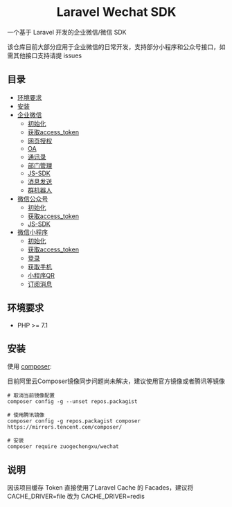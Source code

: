 <h1 align="center">Laravel Wechat SDK</h1>

一个基于 Laravel 开发的企业微信/微信 SDK

该仓库目前大部分应用于企业微信的日常开发，支持部分小程序和公众号接口，如需其他接口支持请提 issues

## 目录
- [环境要求](#环境要求)
- [安装](#安装)
- [企业微信](docs/work/01-initialize.md)
    - [初始化](docs/work/01-initialize.md)
    - [获取access_token](docs/work/02-access-token.md)
    - [网页授权](docs/work/03-oauth.md)
    - [OA](docs/work/08-oa.md)
    - [通讯录](docs/work/04-contacts.md)
    - [部门管理](docs/work/09-department.md)
    - [JS-SDK](docs/work/05-jssdk.md)
    - [消息发送](docs/work/06-message.md)
    - [群机器人](docs/work/07-group-robot.md)
- [微信公众号](docs/offiaaccount/01-initialize.md)
    - [初始化](docs/offiaaccount/01-initialize.md)
    - [获取access_token](docs/offiaaccount/02-access-token.md)
    - [JS-SDK](docs/offiaaccount/03-jssdk.md)
- [微信小程序](docs/miniprogram/01-initialize.md)
    - [初始化](docs/miniprogram/01-initialize.md)
    - [获取access_token](docs/miniprogram/02-access-token.md)
    - [登录](docs/miniprogram/03-login.md)
    - [获取手机](docs/miniprogram/04-phonenumber.md)
    - [小程序QR](docs/miniprogram/05-appcode.md)
    - [订阅消息](docs/miniprogram/06-subscribe-message.md)
## 环境要求
- PHP >= 7.1

## 安装
使用 [composer](http://getcomposer.org/):

目前阿里云Composer镜像同步问题尚未解决，建议使用官方镜像或者腾讯等镜像

```shell
# 取消当前镜像配置
composer config -g --unset repos.packagist

# 使用腾讯镜像
composer config -g repos.packagist composer https://mirrors.tencent.com/composer/

# 安装
composer require zuogechengxu/wechat
```
## 说明

因该项目缓存 Token 直接使用了Laravel Cache 的 Facades，建议将 CACHE_DRIVER=file 改为 CACHE_DRIVER=redis
